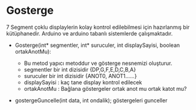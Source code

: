 # Gosterge
7 Segment çoklu displaylerin kolay kontrol edilebilmesi için hazırlanmış bir kütüphanedir.
Arduino ve arduino tabanlı sistemlerde çalışmaktadır.

* Gosterge(int* segmentler, int* suruculer, int displaySayisi, boolean ortakAnotMu):
	* Bu metod yapıcı metoddur ve gösterge nesnemizi oluşturur.
	* segmentler bir int dizisidir {DP,G,F,E,D,C,B,A}
	* suruculer bir int dizisidir {ANOT0, ANOT1......} 
	* displaySayisi : kaç tane display kontrol edilecek
	* ortakAnotMu : Bağlana göstergeler ortak anot mu ortak katot mu?

* gostergeGuncelle(int data, int ondalik); göstergeleri gunceller
